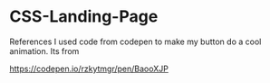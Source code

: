 # CSS-Landing-Page

References
I used code from codepen to make my button do a cool animation. Its from

https://codepen.io/rzkytmgr/pen/BaooXJP

